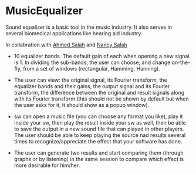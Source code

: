 # MusicEqualizer

Sound equalizer is a basic tool in the music industry. It also serves in several biomedical applications like hearing aid industry. 

In collabration with [Ahmed Salah](https://github.com/Salo7a) and [Nancy Salah](https://github.com/NancySalah)

- 10 equalizer bands. The default gain of each when opening a new signal is 1. In dividing the sub-bands, the user can choose, and change on-the-fly, from a set of windows (rectangular, Hamming, Hanning).

- The user can view: the original signal, its Fourier transform, the equalizer bands and their gains, the output signal and its Fourier transform, the difference between the original and result signals along with its Fourier transform (this should not be shown by default but when the user asks for it, it should show as a popup window).

- sw can open a music file (you can choose any format you like), play it inside your sw, then play the result inside your sw as well, then be able to save the output in a new sound file that can played in other players. The user should be able to keep playing the source nad results several times to recognize/appreciate the effect that your software has done.

- The user can generate two results and start comparing them (through graphs or by listening) in the same session to compare which effect is more desirable for him/her.

